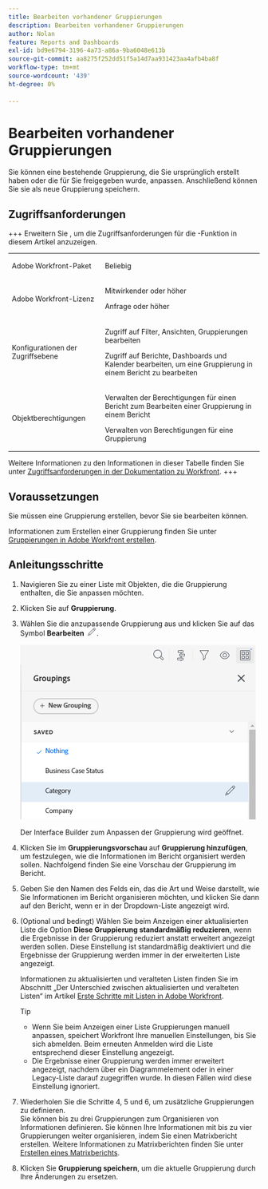 ```yaml
---
title: Bearbeiten vorhandener Gruppierungen
description: Bearbeiten vorhandener Gruppierungen
author: Nolan
feature: Reports and Dashboards
exl-id: bd9e6794-3196-4a73-a86a-9ba6048e613b
source-git-commit: aa8275f252dd51f5a14d7aa931423aa4afb4ba8f
workflow-type: tm+mt
source-wordcount: '439'
ht-degree: 0%

---
```


# Bearbeiten vorhandener Gruppierungen

<!-- Audited: 11/2024 -->

<!--NOTE: This is the third part of a former article split in 3: two how-tos and one reference article about creating and customizing groupings)-->

Sie können eine bestehende Gruppierung, die Sie ursprünglich erstellt haben oder die für Sie freigegeben wurde, anpassen. Anschließend können Sie sie als neue Gruppierung speichern.

## Zugriffsanforderungen

+++ Erweitern Sie , um die Zugriffsanforderungen für die -Funktion in diesem Artikel anzuzeigen. 

<table style="table-layout:auto"> 
 <col> 
 <col> 
 <tbody> 
  <tr> 
   <td role="rowheader">Adobe Workfront-Paket</td> 
   <td> <p>Beliebig</p> </td> 
  </tr> 
  <tr> 
   <td role="rowheader">Adobe Workfront-Lizenz</strong></td> 
   <td> 
    <p>Mitwirkender oder höher</p>
    <p>Anfrage oder höher</p>
   </td>
  </tr> 
  <tr> 
   <td role="rowheader">Konfigurationen der Zugriffsebene</td> 
   <td> <p>Zugriff auf Filter, Ansichten, Gruppierungen bearbeiten</p> <p>Zugriff auf Berichte, Dashboards und Kalender bearbeiten, um eine Gruppierung in einem Bericht zu bearbeiten</p>
   </td> 
  </tr> 
  <tr> 
   <td role="rowheader">Objektberechtigungen</td> 
    <td> <p>Verwalten der Berechtigungen für einen Bericht zum Bearbeiten einer Gruppierung in einem Bericht</p> <p>Verwalten von Berechtigungen für eine Gruppierung</p></td> 
   </td> 
  </tr> 
 </tbody> 
</table>

Weitere Informationen zu den Informationen in dieser Tabelle finden Sie unter [Zugriffsanforderungen in der Dokumentation zu Workfront](/help/quicksilver/administration-and-setup/add-users/access-levels-and-object-permissions/access-level-requirements-in-documentation.md).
+++

## Voraussetzungen

Sie müssen eine Gruppierung erstellen, bevor Sie sie bearbeiten können.

Informationen zum Erstellen einer Gruppierung finden Sie unter [Gruppierungen in Adobe Workfront erstellen](../../../reports-and-dashboards/reports/reporting-elements/create-groupings.md).

## Anleitungsschritte

1. Navigieren Sie zu einer Liste mit Objekten, die die Gruppierung enthalten, die Sie anpassen möchten.
1. Klicken Sie auf **Gruppierung**.
1. Wählen Sie die anzupassende Gruppierung aus und klicken Sie auf das Symbol **Bearbeiten** ![Symbol Bearbeiten](assets/edit-icon.png).

   ![Wählen Sie das Bearbeitungssymbol aus.](assets/customizegrouping-nwe-standard-350x291.png)

   Der Interface Builder zum Anpassen der Gruppierung wird geöffnet.

1. Klicken Sie im **Gruppierungsvorschau** auf **Gruppierung hinzufügen**, um festzulegen, wie die Informationen im Bericht organisiert werden sollen. Nachfolgend finden Sie eine Vorschau der Gruppierung im Bericht.

1. Geben Sie den Namen des Felds ein, das die Art und Weise darstellt, wie Sie Informationen im Bericht organisieren möchten, und klicken Sie dann auf den Bericht, wenn er in der Dropdown-Liste angezeigt wird.
1. (Optional und bedingt) Wählen Sie beim Anzeigen einer aktualisierten Liste die Option **Diese Gruppierung standardmäßig reduzieren**, wenn die Ergebnisse in der Gruppierung reduziert anstatt erweitert angezeigt werden sollen. Diese Einstellung ist standardmäßig deaktiviert und die Ergebnisse der Gruppierung werden immer in der erweiterten Liste angezeigt.

   Informationen zu aktualisierten und veralteten Listen finden Sie im Abschnitt „Der Unterschied zwischen aktualisierten und veralteten Listen“ im Artikel [Erste Schritte mit Listen in Adobe Workfront](../../../workfront-basics/navigate-workfront/use-lists/view-items-in-a-list.md).

   <!--
   <p data-mc-conditions="QuicksilverOrClassic.Quicksilver,QuicksilverOrClassic.Draft mode">(NOTE: the tips repeat in the Create grouping article and Common uses of text mode)</p>
   -->

   >[!TIP]
   >
   >* Wenn Sie beim Anzeigen einer Liste Gruppierungen manuell anpassen, speichert Workfront Ihre manuellen Einstellungen, bis Sie sich abmelden. Beim erneuten Anmelden wird die Liste entsprechend dieser Einstellung angezeigt.
   >* Die Ergebnisse einer Gruppierung werden immer erweitert angezeigt, nachdem über ein Diagrammelement oder in einer Legacy-Liste darauf zugegriffen wurde. In diesen Fällen wird diese Einstellung ignoriert.

1. Wiederholen Sie die Schritte 4, 5 und 6, um zusätzliche Gruppierungen zu definieren.\
   Sie können bis zu drei Gruppierungen zum Organisieren von Informationen definieren. Sie können Ihre Informationen mit bis zu vier Gruppierungen weiter organisieren, indem Sie einen Matrixbericht erstellen. Weitere Informationen zu Matrixberichten finden Sie unter [Erstellen eines Matrixberichts](../../../reports-and-dashboards/reports/creating-and-managing-reports/create-matrix-report.md).

1. Klicken Sie **Gruppierung speichern**, um die aktuelle Gruppierung durch Ihre Änderungen zu ersetzen.
